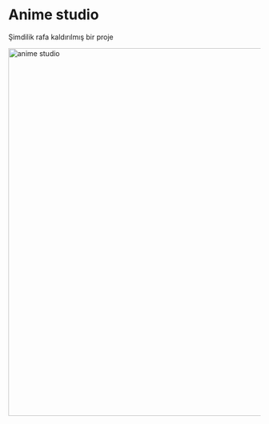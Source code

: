 # Anime studio
Şimdilik rafa kaldırılmış bir proje 

<img width="1366" height="734" alt="anime studio" src="https://github.com/user-attachments/assets/6a79d7b8-de8d-4ceb-9647-100b0d1e518e" />
